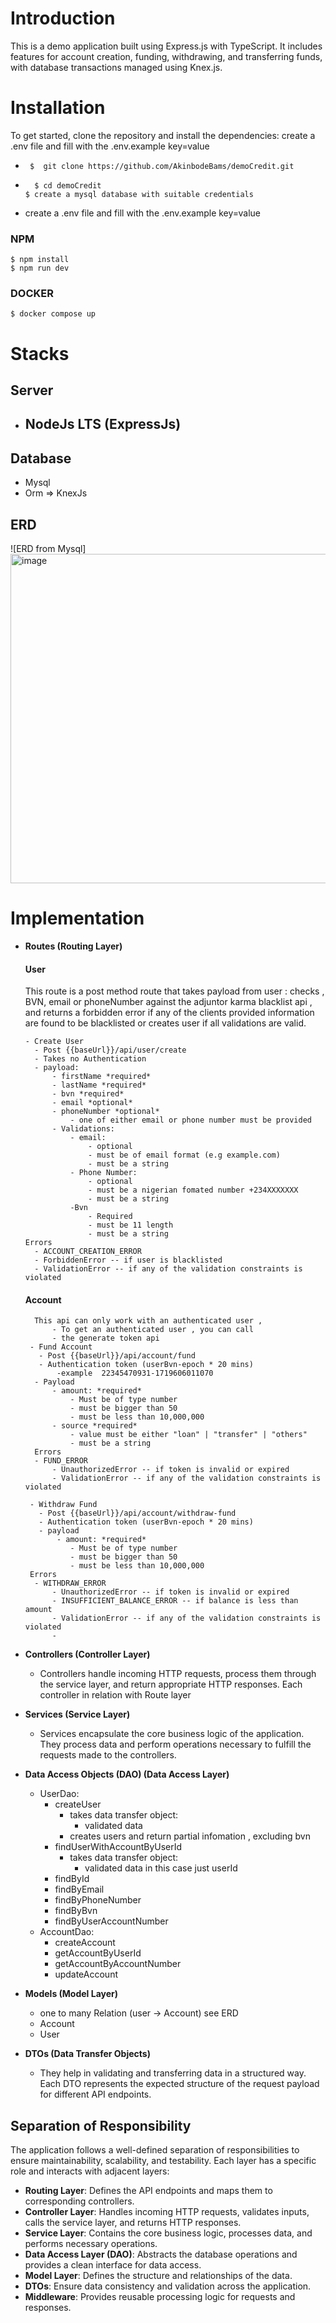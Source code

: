 # Introduction

This is a demo application built using Express.js with TypeScript. It includes features for account creation, funding, withdrawing, and transferring funds, with database transactions managed using Knex.js.

# Installation

To get started, clone the repository and install the dependencies:
create a .env file and fill with the .env.example key=value

-      $  git clone https://github.com/AkinbodeBams/demoCredit.git
-       $ cd demoCredit
      $ create a mysql database with suitable credentials
- create a .env file and fill with the .env.example key=value

### NPM

    $ npm install
    $ npm run dev

### DOCKER

    $ docker compose up

# Stacks

## Server

- NodeJs LTS (ExpressJs)
  -

## Database

- Mysql
- Orm ⇒ KnexJs

## ERD

![ERD from Mysql]
<img width="527" alt="image" src="https://github.com/AkinbodeBams/demoCredit/assets/53081200/6cc38d2a-b4cd-4316-9b46-430b3bb20c4c">

# Implementation

- **Routes (Routing Layer)**

  #### User

  This route is a post method route that takes payload
  from user : checks , BVN, email or phoneNumber against
  the adjuntor karma blacklist api , and returns a forbidden
  error if any of the clients provided information are found
  to be blacklisted or creates user if all validations are valid.

      - Create User
      	- Post {{baseUrl}}/api/user/create
      	- Takes no Authentication
      	- payload:
      		- firstName *required*
      		- lastName *required*
      		- bvn *required*
      		- email *optional*
      		- phoneNumber *optional*
      			- one of either email or phone number must be provided
      		- Validations:
      			- email:
      				- optional
      				- must be of email format (e.g example.com)
      				- must be a string
      			- Phone Number:
      				- optional
      				- must be a nigerian fomated number +234XXXXXXX
      				- must be a string
      			-Bvn
      				- Required
      				- must be 11 length
      				- must be a string
      Errors
      	- ACCOUNT_CREATION_ERROR
      	- ForbiddenError -- if user is blacklisted
      	- ValidationError -- if any of the validation constraints is violated


  #### Account

      	This api can only work with an authenticated user ,
      		- To get an authenticated user , you can call
      		- the generate token api
       - Fund Account
      	 - Post {{baseUrl}}/api/account/fund
      	 - Authentication token (userBvn-epoch * 20 mins)
      		 -example  22345470931-1719606011070
      	- Payload
      		- amount: *required*
      			- Must be of type number
      			- must be bigger than 50
      			- must be less than 10,000,000
      		- source *required*
      			- value must be either "loan" | "transfer" | "others"
      			- must be a string
      	Errors
      	- FUND_ERROR
      		- UnauthorizedError -- if token is invalid or expired
      		- ValidationError -- if any of the validation constraints is violated

       - Withdraw Fund
      	 - Post {{baseUrl}}/api/account/withdraw-fund
      	 - Authentication token (userBvn-epoch * 20 mins)
      	 - payload
      		 - amount: *required*
      			- Must be of type number
      			- must be bigger than 50
      			- must be less than 10,000,000
       Errors
      	- WITHDRAW_ERROR
      		- UnauthorizedError -- if token is invalid or expired
      		- INSUFFICIENT_BALANCE_ERROR -- if balance is less than amount
      		- ValidationError -- if any of the validation constraints is violated
      		-

- **Controllers (Controller Layer)**
  - Controllers handle incoming HTTP requests, process them through the service layer, and return appropriate HTTP responses. Each controller in relation with Route layer
- **Services (Service Layer)**

  - Services encapsulate the core business logic of the application. They process data and perform operations necessary to fulfill the requests made to the controllers.

- **Data Access Objects (DAO) (Data Access Layer)**
  - UserDao:
    - createUser
      - takes data transfer object:
        - validated data
      - creates users and return partial infomation , excluding bvn
    - findUserWithAccountByUserId
      - takes data transfer object:
        - validated data in this case just userId
    - findById
    - findByEmail
    - findByPhoneNumber
    - findByBvn
    - findByUserAccountNumber
  - AccountDao:
    - createAccount
    - getAccountByUserId
    - getAccountByAccountNumber
    - updateAccount
- **Models (Model Layer)**
  - one to many Relation (user -> Account) see ERD
  - Account
  - User
- **DTOs (Data Transfer Objects)**
  - They help in validating and transferring data in a structured way. Each DTO represents the expected structure of the request payload for different API endpoints.

## Separation of Responsibility

The application follows a well-defined separation of responsibilities to ensure maintainability, scalability, and testability. Each layer has a specific role and interacts with adjacent layers:

- **Routing Layer**: Defines the API endpoints and maps them to corresponding controllers.
- **Controller Layer**: Handles incoming HTTP requests, validates inputs, calls the service layer, and returns HTTP responses.
- **Service Layer**: Contains the core business logic, processes data, and performs necessary operations.
- **Data Access Layer (DAO)**: Abstracts the database operations and provides a clean interface for data access.
- **Model Layer**: Defines the structure and relationships of the data.
- **DTOs**: Ensure data consistency and validation across the application.
- **Middleware**: Provides reusable processing logic for requests and responses.
